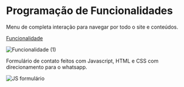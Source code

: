 # Programação de Funcionalidades

Menu de completa interação para navegar por todo o site e conteúdos.

[Funcionalidade ](https://user-images.githubusercontent.com/107358955/203879432-4f4a784f-1673-4a6b-9819-f1e2ec625e0c.png)

![Funcionalidade  (1)](https://user-images.githubusercontent.com/107358955/203879574-af516e04-ca81-4d8e-b9e4-070b22385779.png)

Formulário de contato feitos com Javascript, HTML e CSS com direcionamento para o whatsapp.

![JS formulário](https://user-images.githubusercontent.com/107358955/206822258-b2c3a9e5-fa03-4439-921c-e92962a56f12.png)
